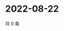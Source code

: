 # 2022-08-22

共 0 条

<!-- BEGIN WEIBO -->
<!-- 最后更新时间 Mon Aug 22 2022 07:15:26 GMT+0800 (China Standard Time) -->

<!-- END WEIBO -->
